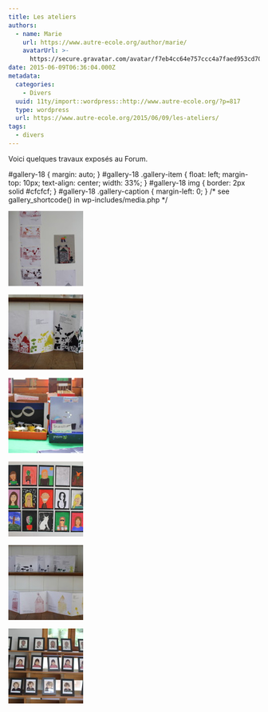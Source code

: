```yaml
---
title: Les ateliers
authors:
  - name: Marie
    url: https://www.autre-ecole.org/author/marie/
    avatarUrl: >-
      https://secure.gravatar.com/avatar/f7eb4cc64e757ccc4a7faed953cd7065?s=96&d=mm&r=g
date: 2015-06-09T06:36:04.000Z
metadata:
  categories:
    - Divers
  uuid: 11ty/import::wordpress::http://www.autre-ecole.org/?p=817
  type: wordpress
  url: https://www.autre-ecole.org/2015/06/09/les-ateliers/
tags:
  - divers
---
```

Voici quelques travaux exposés au Forum.

#gallery-18 { margin: auto; } #gallery-18 .gallery-item { float: left; margin-top: 10px; text-align: center; width: 33%; } #gallery-18 img { border: 2px solid #cfcfcf; } #gallery-18 .gallery-caption { margin-left: 0; } /\* see gallery\_shortcode() in wp-includes/media.php \*/

[![](IMG_1091-150x150-OeJXpelu51FB.jpg)](https://www.autre-ecole.org/img_1091/)

[![](IMG_1090-150x150-mdmK7UjXENDR.jpg)](https://www.autre-ecole.org/img_1090/)

[![](IMG_1089-150x150-gQgxKrERQnvr.jpg)](https://www.autre-ecole.org/img_1089/)

  

[![](IMG_1088-150x150-HhCsCrsneD53.jpg)](https://www.autre-ecole.org/img_1088/)

[![](IMG_1086-150x150-WlYXAUKXtwWQ.jpg)](https://www.autre-ecole.org/img_1086/)

[![](IMG_10811-150x150-397vu3k0x86H.jpg)](https://www.autre-ecole.org/img_1081-2/)